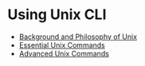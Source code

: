 # Using Unix CLI

- [Background and Philosophy of Unix](background.md)
- [Essential Unix Commands](essentials.md)
- [Advanced Unix Commands](advanced.md)
